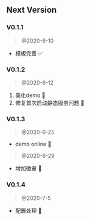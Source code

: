 
## Next Version


### V0.1.1

>  @2020-6-10

* 模板完善  ✅


### V0.1.2

>  @2020-6-12

1. 美化demo 🔱
2. 修复首次启动静态服务问题 📌


### V0.1.3

>  @2020-6-25

* demo online 🐙

>  @2020-6-29

* 增加徽章 📌


### V0.1.4

>  @2020-7-5

* 配置处理 🚥




























